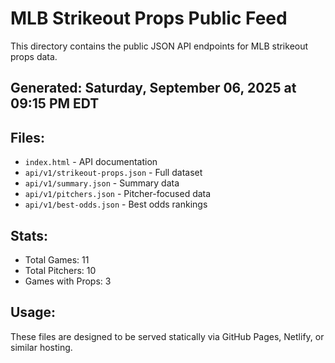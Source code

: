 # MLB Strikeout Props Public Feed

This directory contains the public JSON API endpoints for MLB strikeout props data.

## Generated: Saturday, September 06, 2025 at 09:15 PM EDT

## Files:
- `index.html` - API documentation
- `api/v1/strikeout-props.json` - Full dataset
- `api/v1/summary.json` - Summary data
- `api/v1/pitchers.json` - Pitcher-focused data  
- `api/v1/best-odds.json` - Best odds rankings

## Stats:
- Total Games: 11
- Total Pitchers: 10
- Games with Props: 3

## Usage:
These files are designed to be served statically via GitHub Pages, Netlify, or similar hosting.
